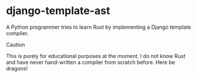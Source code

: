 # django-template-ast

A Python programmer tries to learn Rust by implementing a Django template compiler.

> [!CAUTION]
> This is purely for educational purposes at the moment. I do not know Rust and have never hand-written a compiler from scratch before. Here be dragons!
